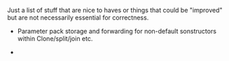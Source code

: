 Just a list of stuff that are nice to haves
or things that could be "improved" but are
not necessarily essential for correctness.
*  Parameter pack storage and forwarding for
non-default sonstructors within Clone/split/join etc.

* 
